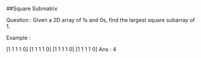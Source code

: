 ##Square Submatrix

Question : Given a 2D array of 1s and 0s, find the largest square subarray of 1.

Example :

[1 1 1 1 0]
[1 1 1 1 0]
[1 1 1 1 0]
[1 1 1 1 0] Ans : 4

